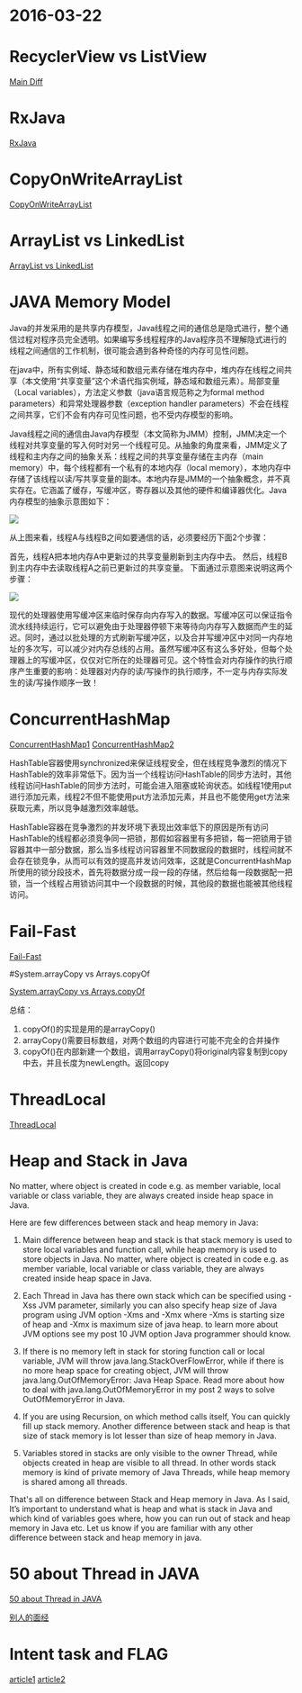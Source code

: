 # 2016-03-22

# RecyclerView vs ListView

[Main Diff](http://stackoverflow.com/questions/26728651/recyclerview-vs-listview)

# RxJava

[RxJava](http://gank.io/post/560e15be2dca930e00da1083#toc_1)

# CopyOnWriteArrayList

[CopyOnWriteArrayList](http://blog.csdn.net/wjwj1203/article/details/8109000)

# ArrayList vs LinkedList

[ArrayList vs LinkedList](http://beginnersbook.com/2013/12/difference-between-arraylist-and-linkedlist-in-java/)

# JAVA Memory Model

Java的并发采用的是共享内存模型，Java线程之间的通信总是隐式进行，整个通信过程对程序员完全透明。如果编写多线程程序的Java程序员不理解隐式进行的线程之间通信的工作机制，很可能会遇到各种奇怪的内存可见性问题。

在java中，所有实例域、静态域和数组元素存储在堆内存中，堆内存在线程之间共享（本文使用“共享变量”这个术语代指实例域，静态域和数组元素）。局部变量（Local variables），方法定义参数（java语言规范称之为formal method parameters）和异常处理器参数（exception handler parameters）不会在线程之间共享，它们不会有内存可见性问题，也不受内存模型的影响。

Java线程之间的通信由Java内存模型（本文简称为JMM）控制，JMM决定一个线程对共享变量的写入何时对另一个线程可见。从抽象的角度来看，JMM定义了线程和主内存之间的抽象关系：线程之间的共享变量存储在主内存（main memory）中，每个线程都有一个私有的本地内存（local memory），本地内存中存储了该线程以读/写共享变量的副本。本地内存是JMM的一个抽象概念，并不真实存在。它涵盖了缓存，写缓冲区，寄存器以及其他的硬件和编译器优化。Java内存模型的抽象示意图如下：

![](http://cdn4.infoqstatic.com/statics_s1_20160301-0105u7/resource/articles/java-memory-model-1/zh/resources/11.png)

从上图来看，线程A与线程B之间如要通信的话，必须要经历下面2个步骤：

首先，线程A把本地内存A中更新过的共享变量刷新到主内存中去。
然后，线程B到主内存中去读取线程A之前已更新过的共享变量。
下面通过示意图来说明这两个步骤：

![](http://cdn4.infoqstatic.com/statics_s1_20160301-0105u7/resource/articles/java-memory-model-1/zh/resources/22.png)

现代的处理器使用写缓冲区来临时保存向内存写入的数据。写缓冲区可以保证指令流水线持续运行，它可以避免由于处理器停顿下来等待向内存写入数据而产生的延迟。同时，通过以批处理的方式刷新写缓冲区，以及合并写缓冲区中对同一内存地址的多次写，可以减少对内存总线的占用。虽然写缓冲区有这么多好处，但每个处理器上的写缓冲区，仅仅对它所在的处理器可见。这个特性会对内存操作的执行顺序产生重要的影响：处理器对内存的读/写操作的执行顺序，不一定与内存实际发生的读/写操作顺序一致！

# ConcurrentHashMap

[ConcurrentHashMap1](http://www.infoq.com/cn/articles/ConcurrentHashMap/)
[ConcurrentHashMap2](http://www.importnew.com/8162.html)

HashTable容器使用synchronized来保证线程安全，但在线程竞争激烈的情况下HashTable的效率非常低下。因为当一个线程访问HashTable的同步方法时，其他线程访问HashTable的同步方法时，可能会进入阻塞或轮询状态。如线程1使用put进行添加元素，线程2不但不能使用put方法添加元素，并且也不能使用get方法来获取元素，所以竞争越激烈效率越低。

HashTable容器在竞争激烈的并发环境下表现出效率低下的原因是所有访问HashTable的线程都必须竞争同一把锁，那假如容器里有多把锁，每一把锁用于锁容器其中一部分数据，那么当多线程访问容器里不同数据段的数据时，线程间就不会存在锁竞争，从而可以有效的提高并发访问效率，这就是ConcurrentHashMap所使用的锁分段技术，首先将数据分成一段一段的存储，然后给每一段数据配一把锁，当一个线程占用锁访问其中一个段数据的时候，其他段的数据也能被其他线程访问。

# Fail-Fast

[Fail-Fast](http://www.cnblogs.com/skywang12345/p/3308762.html)

#System.arrayCopy vs Arrays.copyOf

[System.arrayCopy vs Arrays.copyOf](http://blog.csdn.net/shijinupc/article/details/7827507)

总结： 
1. copyOf()的实现是用的是arrayCopy()
2. arrayCopy()需要目标数组，对两个数组的内容进行可能不完全的合并操作
3. copyOf()在内部新建一个数组，调用arrayCopy()将original内容复制到copy中去，并且长度为newLength。返回copy

# ThreadLocal

[ThreadLocal](http://developer.android.com/intl/zh-cn/reference/java/lang/ThreadLocal.html)

# Heap and Stack in Java

No matter, where object is created in code e.g. as member variable, local variable or class variable,  they are always created inside heap space in Java.

Here are few differences between stack and heap memory in Java:

1) Main difference between heap and stack is that stack memory is used to store local variables and function call, while heap memory is used to store objects in Java. No matter, where object is created in code e.g. as member variable, local variable or class variable,  they are always created inside heap space in Java.


2) Each Thread in Java has there own stack which can be specified using -Xss JVM parameter, similarly you can also specify heap size of Java program using JVM option -Xms and -Xmx where -Xms is starting size of heap and -Xmx is maximum size of java heap. to learn more about JVM options see my post 10 JVM option Java programmer should know.


3) If there is no memory left in stack for storing function call or local variable, JVM will throw java.lang.StackOverFlowError, while if there is no more heap space for creating object, JVM will throw java.lang.OutOfMemoryError: Java Heap Space. Read more about how to deal with java.lang.OutOfMemoryError  in my post 2 ways to solve OutOfMemoryError in Java.


4) If you are using Recursion, on which method calls itself, You can quickly fill up stack memory. Another difference between stack and heap is that size of stack memory is lot lesser than size of  heap memory in Java.


5) Variables stored in stacks are only visible to the owner Thread, while objects created in heap are visible to all thread. In other words stack memory is kind of private memory of Java Threads, while heap memory is shared among all threads.


That's all on difference between Stack and Heap memory in Java. As I said, It’s important to understand what is heap and what is stack in Java and which kind of variables goes where, how you can run out of stack and heap memory in Java etc. Let us know if you are familiar with any other difference between stack and heap memory in java.

# 50 about Thread in JAVA
[50 about Thread in JAVA](http://javarevisited.blogspot.com/2014/07/top-50-java-multithreading-interview-questions-answers.html)

[别人的面经](http://www.kymjs.com/code/2015/11/09/01/)

# Intent task and FLAG

[article1](http://blog.csdn.net/zhangjg_blog/article/details/10923643)
[article2](http://wangkuiwu.github.io/2014/06/26/IntentFlag/)
